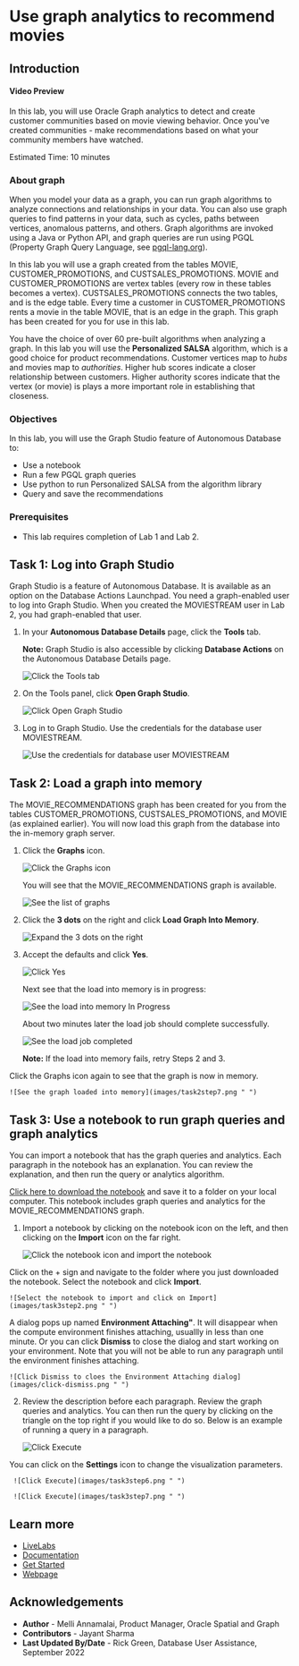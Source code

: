 # Use graph analytics to recommend movies

## Introduction

#### Video Preview

[](youtube:6ik6ahjmYQQ)

In this lab, you will use Oracle Graph analytics to detect and create customer communities based on movie viewing behavior. Once you've created communities - make recommendations based on what your community members have watched.

Estimated Time: 10 minutes

### About graph
When you model your data as a graph, you can run graph algorithms to analyze connections and relationships in your data. You can also use graph queries to find patterns in your data, such as cycles, paths between vertices, anomalous patterns, and others. Graph algorithms are invoked using a Java or Python API, and graph queries are run using PGQL (Property Graph Query Language, see [pgql-lang.org](https://pgql-lang.org)).

In this lab you will use a graph created from the tables MOVIE, CUSTOMER\_PROMOTIONS, and CUSTSALES\_PROMOTIONS. MOVIE and CUSTOMER\_PROMOTIONS are vertex tables (every row in these tables becomes a vertex). CUSTSALES\_PROMOTIONS connects the two tables, and is the edge table. Every time a customer in CUSTOMER\_PROMOTIONS rents a movie in the table MOVIE, that is an edge in the graph. This graph has been created for you for use in this lab.  

You have the choice of over 60 pre-built algorithms when analyzing a graph. In this lab you will use the **Personalized SALSA** algorithm, which is a good choice for product recommendations. Customer vertices map to *hubs* and movies map to *authorities*. Higher hub scores indicate a closer relationship between customers. Higher authority scores indicate that the vertex (or movie) is plays a more important role in establishing that closeness.

### Objectives

In this lab, you will use the Graph Studio feature of Autonomous Database to:
* Use a notebook
* Run a few PGQL graph queries
* Use python to run Personalized SALSA from the algorithm library
* Query and save the recommendations

### Prerequisites

- This lab requires completion of Lab 1 and Lab 2.

## Task 1: Log into Graph Studio

Graph Studio is a feature of Autonomous Database. It is available as an option on the Database Actions Launchpad. You need a graph-enabled user to log into Graph Studio. When you created the MOVIESTREAM user in Lab 2, you had graph-enabled that user.

1. In your **Autonomous Database Details** page, click the **Tools** tab.

    **Note:** Graph Studio is also accessible by clicking **Database Actions** on the Autonomous Database Details page.

    ![Click the Tools tab](images/click-tools-tab.png " ")    

2. On the Tools panel, click **Open Graph Studio**.

    ![Click Open Graph Studio](images/graphstudiofixed.png " ")

2. Log in to Graph Studio. Use the credentials for the database user MOVIESTREAM.

    ![Use the credentials for database user MOVIESTREAM](images/graph-login.png " ")

## Task 2: Load a graph into memory

The MOVIE_RECOMMENDATIONS graph has been created for you from the tables CUSTOMER\_PROMOTIONS, CUSTSALES\_PROMOTIONS, and MOVIE (as explained earlier).  You will now load this graph from the database into the in-memory graph server.  

1. Click the **Graphs** icon.

    ![Click the Graphs icon](images/task2step1.png " ")

    You will see that the MOVIE_RECOMMENDATIONS graph is available.

    ![See the list of graphs](images/task2step2.png " ")

2. Click the **3 dots** on the right and click **Load Graph Into Memory**.

    ![Expand the 3 dots on the right](images/task2step3.png " ")

3. Accept the defaults and click **Yes**.  

    ![Click Yes](images/task2step4.png " ")

    Next see that the load into memory is in progress:  

    ![See the load into memory In Progress](images/task2step5.png " ")

    About two minutes later the load job should complete successfully.

    ![See the load job completed](images/task2step6.png " ")

    **Note:** If the load into memory fails, retry Steps 2 and 3.

 Click the Graphs icon again to see that the graph is now in memory.  

    ![See the graph loaded into memory](images/task2step7.png " ")

## Task 3: Use a notebook to run graph queries and graph analytics

 You can import a notebook that has the graph queries and analytics. Each paragraph in the notebook has an explanation.  You can review the explanation, and then run the query or analytics algorithm.   

  [Click here to download the notebook](files/movie_recommendations_psalsa.dsnb) and save it to a folder on your local computer.  This notebook includes graph queries and analytics for the MOVIE_RECOMMENDATIONS graph.

 1. Import a notebook by clicking on the notebook icon on the left, and then clicking on the **Import** icon on the far right.

    ![Click the notebook icon and import the notebook](images/task3step1.png " ")

 Click on the + sign and navigate to the folder where you just downloaded the notebook.  Select the notebook and click **Import**.

    ![Select the notebook to import and click on Import](images/task3step2.png " ")

 A dialog pops up named **Environment Attaching"**. It will disappear when the compute environment finishes attaching, usuallly in less than one minute. Or you can click **Dismiss** to close the dialog and start working on your environment. Note that you will not be able to run any paragraph until the environment finishes attaching.

    ![Click Dismiss to cloes the Environment Attaching dialog](images/click-dismiss.png " ")

 2. Review the description before each paragraph.   Review the graph queries and analytics.   You can then run the query by clicking on the triangle on the top right if you would like to do so.  Below is an example of running a query in a paragraph.  

     ![Click Execute](images/task3step4.png " ")

 You can click on the **Settings** icon to change the visualization parameters.

     ![Click Execute](images/task3step6.png " ")

     ![Click Execute](images/task3step7.png " ")

## Learn more

* [LiveLabs](https://apexapps.oracle.com/pls/apex/dbpm/r/livelabs/view-workshop?wid=758&clear=180&session=900372122498)
* [Documentation](https://docs.oracle.com/en/cloud/paas/autonomous-database/graph-studio.html)
* [Get Started](https://www.oracle.com/autonomous-database/graph/get-started/)
* [Webpage](https://www.oracle.com/database/graph/)

## Acknowledgements
* **Author** - Melli Annamalai, Product Manager, Oracle Spatial and Graph
* **Contributors** -  Jayant Sharma
* **Last Updated By/Date** - Rick Green, Database User Assistance, September 2022
